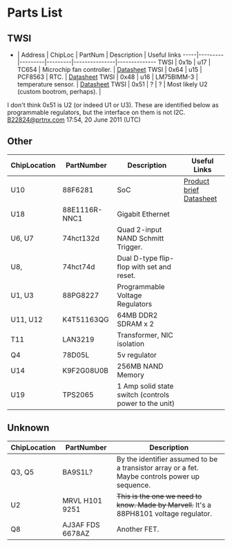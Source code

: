 # Parts List
## TWSI
-    | Address | ChipLoc | PartNum | Description   |  Useful links
-----|---------|---------|---------|---------------|--------------
TWSI |  0x1b  | u17  |  TC654      | Microchip fan controller. | [Datasheet](http://ww1.microchip.com/downloads/en/DeviceDoc/21734a.pdf)
TWSI |  0x64  | u15  |  PCF8563    | RTC.                      | [Datasheet](http://www.nxp.com/documents/data_sheet/PCF8563.pdf)
TWSI |  0x48  | u16  |  LM75BIMM-3 | temperature sensor.       | [Datasheet](http://www.national.com/ds/LM/LM75.pdf)
TWSI |  0x51  |  ?   |  ?          | Most likely U2 (custom bootrom, perhaps). |

I don't think 0x51 is U2 (or indeed U1 or U3). These are identified below as programmable regulators, but the interface on them is not I2C. B22824@prtnx.com 17:54, 20 June 2011 (UTC)
## Other
ChipLocation |  PartNumber | Description  |  Useful Links
-------------|-------------|--------------|---------------
U10          |  88F6281    |  SoC         | [Product brief](http://www.marvell.com/products/processors/embedded/kirkwood/88F6281-004_ver1.pdf)  [Datasheet](http://www.marvell.com/products/processors/embedded/kirkwood/HW_88F6281_OpenSource.pdf)
U18          | 88E1116R-NNC1 |  Gigabit Ethernet
U6, U7       | 74hct132d  | Quad 2-input NAND Schmitt Trigger.
U8,          | 74hct74d   | Dual D-type flip-flop with set and reset.
U1, U3       | 88PG8227   | Programmable Voltage Regulators
U11, U12     | K4T51163QG | 64MB DDR2 SDRAM x 2
T11          | LAN3219    | Transformer, NIC isolation
Q4           | 78D05L     | 5v regulator
U14          | K9F2G08U0B |256MB NAND Memory
U19          | TPS2065    | 1 Amp solid state switch (controls power to the unit)

## Unknown
ChipLocation  |  PartNumber | Description
--------------|-------------|-------------
Q3, Q5        | BA9S1L?     |  By the identifier assumed to be a transistor array or a fet. Maybe controls power up sequence.
U2            | MRVL H101 9251|  ~~This is the one we need to know. Made by Marvell.~~ It's a 88PH8101 voltage regulator.
Q8            | AJ3AF FDS 6678AZ |   Another FET.

